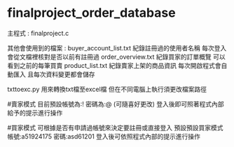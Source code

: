 # finalproject_order_database

主程式 : 
finalproject.c

其他會使用到的檔案 : 
buyer_account_list.txt 紀錄註冊過的使用者名稱 每次登入會從文檔裡核對是否以前有註冊過
order_overview.txt 紀錄買家的訂單概覽 可以看到之前的每筆買賣 
product_list.txt 紀錄賣家上架的商品資訊 每次開啟程式會自動匯入 且每次資料變更都會儲存

txttoexc.py 用來轉換txt檔至excel檔 但在不同電腦上執行須更改檔案路徑

#賣家模式
目前預設帳號為:! 密碼為:@ (可隨喜好更改)
登入後即可照著程式內部給予的提示進行操作

#買家模式
可根據是否有申請過帳號來決定要註冊或直接登入
預設預設買家模式 帳號:a51924175 密碼:asd61201
登入後可依照程式內部的提示進行操作
